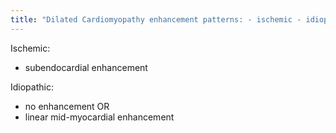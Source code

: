 ```yaml
---
title: "Dilated Cardiomyopathy enhancement patterns: - ischemic - idiopathic"
---
```

Ischemic:
- subendocardial enhancement

Idiopathic:
- no enhancement OR
- linear mid-myocardial enhancement

